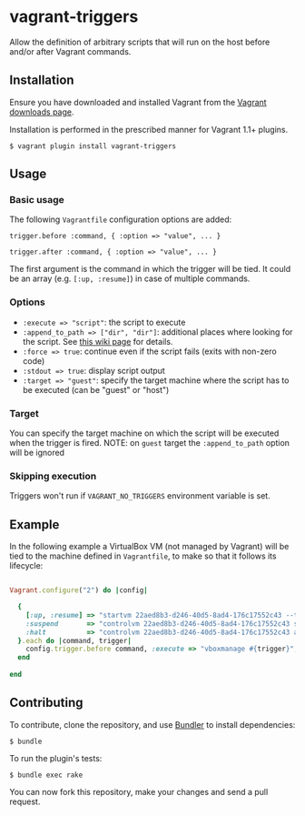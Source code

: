 # vagrant-triggers

Allow the definition of arbitrary scripts that will run on the host before and/or after Vagrant commands.

## Installation

Ensure you have downloaded and installed Vagrant from the
[Vagrant downloads page](http://downloads.vagrantup.com/).

Installation is performed in the prescribed manner for Vagrant 1.1+ plugins.

    $ vagrant plugin install vagrant-triggers

## Usage

### Basic usage

The following ```Vagrantfile``` configuration options are added:

```
trigger.before :command, { :option => "value", ... }
```

```
trigger.after :command, { :option => "value", ... }
```

The first argument is the command in which the trigger will be tied. It could be an array (e.g. ```[:up, :resume]```) in case of multiple commands.

### Options

* ```:execute => "script"```: the script to execute
* ```:append_to_path => ["dir", "dir"]```: additional places where looking for the script. See [this wiki page](https://github.com/emyl/vagrant-triggers/wiki/The-:append_to_path-option) for details.
* ```:force => true```: continue even if the script fails (exits with non-zero code)
* ```:stdout => true```: display script output
* ```:target => "guest"```: specify the target machine where the script has to be executed (can be "guest" or "host")

### Target

You can specify the target machine on which the script will be executed when the trigger is fired.
NOTE: on ```guest``` target the ```:append_to_path``` option will be ignored

### Skipping execution

Triggers won't run if ```VAGRANT_NO_TRIGGERS``` environment variable is set.

## Example

In the following example a VirtualBox VM (not managed by Vagrant) will be tied to the machine defined in ```Vagrantfile```, to make so that it follows its lifecycle:

```ruby

Vagrant.configure("2") do |config|

  {
    [:up, :resume] => "startvm 22aed8b3-d246-40d5-8ad4-176c17552c43 --type headless",
    :suspend       => "controlvm 22aed8b3-d246-40d5-8ad4-176c17552c43 savestate",
    :halt          => "controlvm 22aed8b3-d246-40d5-8ad4-176c17552c43 acpipowerbutton",
  }.each do |command, trigger|
    config.trigger.before command, :execute => "vboxmanage #{trigger}", :stdout => true
  end
  
end
```

## Contributing

To contribute, clone the repository, and use [Bundler](http://bundler.io/)
to install dependencies:

    $ bundle

To run the plugin's tests:

    $ bundle exec rake

You can now fork this repository, make your changes and send a pull request.
